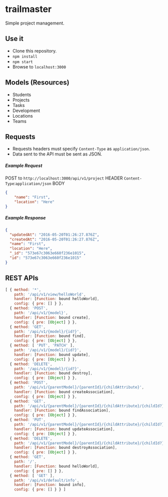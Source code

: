 # trailmaster

Simple project management.


## Use it

* Clone this repository.
* `npm install`
* `npm start`
* Browse to `localhost:3000`

## Models (Resources)

- Students
- Projects
- Tasks
- Development
- Locations
- Teams

## Requests

* Requests headers must specify `Content-Type` as `application/json`.
* Data sent to the API must be sent as JSON.

##### Example Request

POST to `http://localhost:3000/api/v1/project`
HEADER `Content-Type`:`application/json`
BODY 
```json
{
    "name": "First",
    "location": "Here"
}
```

##### Example Response
```json
{
  "updatedAt": "2016-05-20T01:26:27.876Z",
  "createdAt": "2016-05-20T01:26:27.876Z",
  "name": "First",
  "location": "Here",
  "_id": "573e67c3063e660f236e1015",
  "id": "573e67c3063e660f236e1015"
}
```

## REST APIs

```javascript
[ { method: '*',
    path: '/api/v1/view/helloWorld',
    handler: [Function: bound helloWorld],
    config: { pre: [] } },
  { method: 'POST',
    path: '/api/v1/{model}',
    handler: [Function: bound create],
    config: { pre: [Object] } },
  { method: 'GET',
    path: '/api/v1/{model}/{id?}',
    handler: [Function: bound find],
    config: { pre: [Object] } },
  { method: [ 'PUT', 'PATCH' ],
    path: '/api/v1/{model}/{id?}',
    handler: [Function: bound update],
    config: { pre: [Object] } },
  { method: 'DELETE',
    path: '/api/v1/{model}/{id?}',
    handler: [Function: bound destroy],
    config: { pre: [Object] } },
  { method: 'POST',
    path: '/api/v1/{parentModel}/{parentId}/{childAttribute}',
    handler: [Function: bound createAssociation],
    config: { pre: [Object] } },
  { method: 'GET',
    path: '/api/v1/{parentModel}/{parentId}/{childAttribute}/{childId?}',
    handler: [Function: bound findAssociation],
    config: { pre: [Object] } },
  { method: 'PUT',
    path: '/api/v1/{parentModel}/{parentId}/{childAttribute}/{childId?}',
    handler: [Function: bound updateAssociation],
    config: { pre: [Object] } },
  { method: 'DELETE',
    path: '/api/v1/{parentModel}/{parentId}/{childAttribute}/{childId?}',
    handler: [Function: bound destroyAssociation],
    config: { pre: [Object] } },
  { method: 'GET',
    path: '/',
    handler: [Function: bound helloWorld],
    config: { pre: [] } },
  { method: [ 'GET' ],
    path: '/api/v1/default/info',
    handler: [Function: bound info],
    config: { pre: [] } } ]
```
